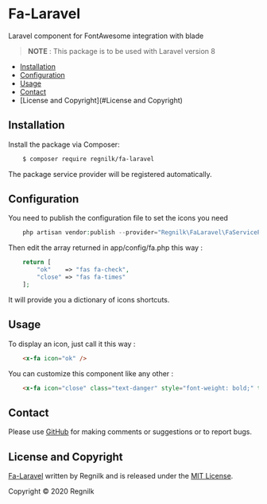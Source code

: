 # Fa-Laravel

Laravel component for FontAwesome integration with blade

> **NOTE** : This package is to be used with Laravel version 8

* [Installation](#installation)
* [Configuration](#configuration)
* [Usage](#usage)
* [Contact](#contact)
* [License and Copyright](#License and Copyright)

## Installation

Install the package via Composer:

```sh
    $ composer require regnilk/fa-laravel
```
    
The package service provider will be registered automatically.

## Configuration

You need to publish the configuration file to set the icons you need

```php    
    php artisan vendor:publish --provider="Regnilk\FaLaravel\FaServiceProvider"
```
    
Then edit the array returned in app/config/fa.php this way :

```php
    return [
        "ok"    => "fas fa-check",
        "close" => "fas fa-times"
    ];
```

It will provide you a dictionary of icons shortcuts.

## Usage

To display an icon, just call it this way : 

```html
    <x-fa icon="ok" />
```
    
You can customize this component like any other : 

```html
    <x-fa icon="close" class="text-danger" style="font-weight: bold;" title="Ciclk here to close" />
```

## Contact

Please use [GitHub](https://github.com/regnilk/fa-laravel) for making comments or suggestions or to report bugs.

## License and Copyright

[Fa-Laravel](https://github.com/regnilk/fa-laravel) written by Regnilk and is released under the [MIT License](LICENSE).

Copyright &copy; 2020 Regnilk